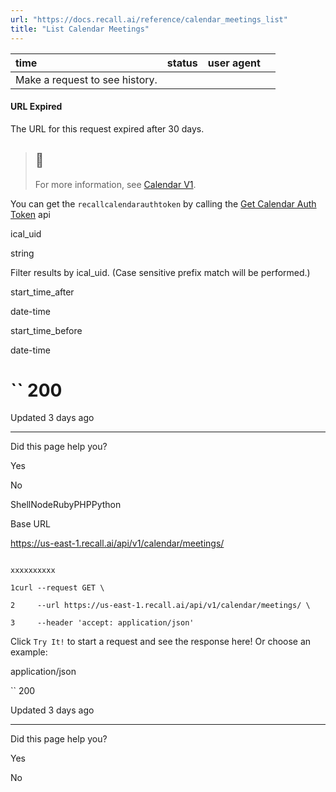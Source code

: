 ```yaml
---
url: "https://docs.recall.ai/reference/calendar_meetings_list"
title: "List Calendar Meetings"
---
```


| time | status | user agent |  |
| :-- | :-- | :-- | :-- |
| Make a request to see history. |

#### URL Expired

The URL for this request expired after 30 days.

> ## 📘
>
> For more information, see [Calendar V1](https://docs.recall.ai/docs/calendar-v1-1).

You can get the `recallcalendarauthtoken` by calling the [Get Calendar Auth Token](https://docs.recall.ai/reference/calendar_authenticate_create) api

ical\_uid

string

Filter results by ical\_uid. (Case sensitive prefix match will be performed.)

start\_time\_after

date-time

start\_time\_before

date-time

# `` 200

Updated 3 days ago

* * *

Did this page help you?

Yes

No

ShellNodeRubyPHPPython

Base URL

https://us-east-1.recall.ai/api/v1/calendar/meetings/

```

xxxxxxxxxx

1curl --request GET \

2     --url https://us-east-1.recall.ai/api/v1/calendar/meetings/ \

3     --header 'accept: application/json'

```

Click `Try It!` to start a request and see the response here! Or choose an example:

application/json

`` 200

Updated 3 days ago

* * *

Did this page help you?

Yes

No